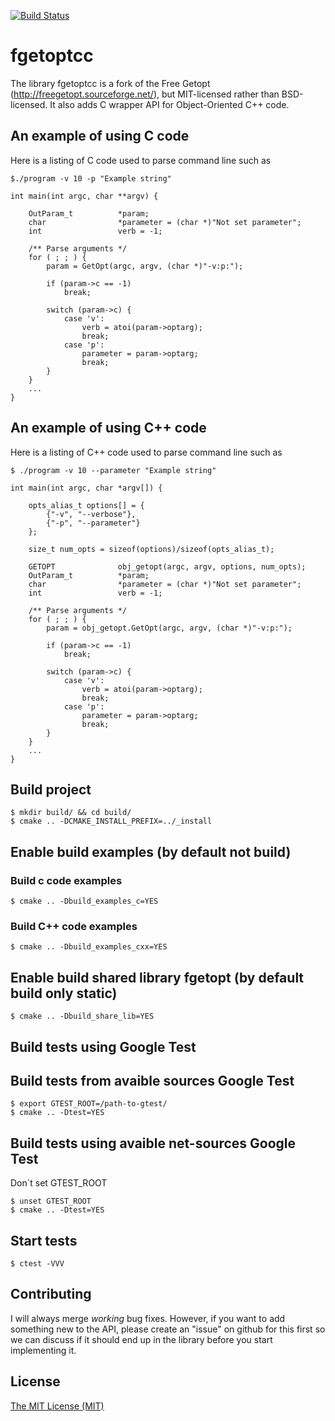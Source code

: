 [![Build Status](https://travis-ci.org/nbzubekhin/fgetoptcc.svg?branch=master)](https://travis-ci.org/github/nbzubekhin/fgetoptcc)

# fgetoptcc
The library fgetoptcc is a fork of the Free Getopt (http://freegetopt.sourceforge.net/), but MIT-licensed rather than BSD-licensed. It also adds C wrapper API for Object-Oriented C++ code.

## An example of using C code
Here is a listing of C code used to parse command line such as
```
$./program -v 10 -p "Example string"
```

```
int main(int argc, char **argv) {

    OutParam_t          *param;
    char                *parameter = (char *)"Not set parameter";
    int                 verb = -1;

    /** Parse arguments */
    for ( ; ; ) {
        param = GetOpt(argc, argv, (char *)"-v:p:");
 
        if (param->c == -1)
            break;
 
        switch (param->c) {
            case 'v':
                verb = atoi(param->optarg);
                break;
            case 'p':
                parameter = param->optarg;
                break;
        }
    }
    ...
}
```
## An example of using C++ code
Here is a listing of C++ code used to parse command line such as
```
$ ./program -v 10 --parameter "Example string"
```

```
int main(int argc, char *argv[]) {

    opts_alias_t options[] = {
        {"-v", "--verbose"},
        {"-p", "--parameter"}
    };

    size_t num_opts = sizeof(options)/sizeof(opts_alias_t);

    GETOPT              obj_getopt(argc, argv, options, num_opts);
    OutParam_t          *param;
    char                *parameter = (char *)"Not set parameter";
    int                 verb = -1;

    /** Parse arguments */
    for ( ; ; ) {
        param = obj_getopt.GetOpt(argc, argv, (char *)"-v:p:");
 
        if (param->c == -1)
            break;
 
        switch (param->c) {
            case 'v':
                verb = atoi(param->optarg);
                break;
            case 'p':
                parameter = param->optarg;
                break;
        }
    }
    ...
}
```
## Build project
```
$ mkdir build/ && cd build/
$ cmake .. -DCMAKE_INSTALL_PREFIX=../_install
```
## Enable build examples (by default not build)

### Build c code examples
```
$ cmake .. -Dbuild_examples_c=YES
```
### Build C++ code examples
```
$ cmake .. -Dbuild_examples_cxx=YES
```
## Enable build shared library fgetopt (by default build only static)
```
$ cmake .. -Dbuild_share_lib=YES
```
## Build tests using Google Test

## Build tests from avaible sources Google Test
```
$ export GTEST_ROOT=/path-to-gtest/
$ cmake .. -Dtest=YES
```
## Build tests using  avaible net-sources Google Test
Don`t set GTEST_ROOT
```
$ unset GTEST_ROOT
$ cmake .. -Dtest=YES
```
## Start tests
```
$ ctest -VVV
```
## Contributing

I will always merge *working* bug fixes. However, if you want to add something new to the API, please create an "issue"
on github for this first so we can discuss if it should end up in the library before you start implementing it.

## License
[The MIT License (MIT)](http://opensource.org/licenses/mit-license.php)

